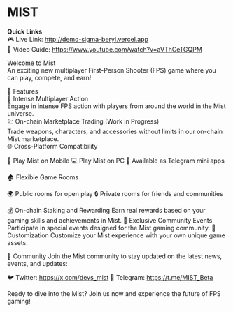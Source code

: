 # MIST

**Quick Links**<br/>
🎮 Live Link: http://demo-sigma-beryl.vercel.app<br/>
🎥 Video Guide: https://www.youtube.com/watch?v=aVThCeTGQPM

Welcome to Mist<br/>
An exciting new multiplayer First-Person Shooter (FPS) game where you can play, compete, and earn!

🌟 Features<br/>
🔫 Intense Multiplayer Action<br/>
Engage in intense FPS action with players from around the world in the Mist universe.<br/>
💹 On-chain Marketplace Trading (Work in Progress)<br/>
Trade weapons, characters, and accessories without limits in our on-chain Mist marketplace.<br/>
🌐 Cross-Platform Compatibility

📱 Play Mist on Mobile
💻 Play Mist on PC
📨 Available as Telegram mini apps

🏠 Flexible Game Rooms

🌍 Public rooms for open play
🔒 Private rooms for friends and communities

💰 On-chain Staking and Rewarding
Earn real rewards based on your gaming skills and achievements in Mist.
🎉 Exclusive Community Events
Participate in special events designed for the Mist gaming community.
🎨 Customization
Customize your Mist experience with your own unique game assets.

🤝 Community
Join the Mist community to stay updated on the latest news, events, and updates:

🐦 Twitter: https://x.com/devs_mist
📢 Telegram: https://t.me/MIST_Beta


Ready to dive into the Mist? Join us now and experience the future of FPS gaming!
